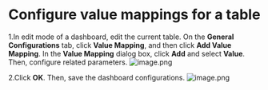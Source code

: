 # Configure value mappings for a table

1.In edit mode of a dashboard, edit the current table. On the **General Configurations** tab, click **Value Mapping**, and then click **Add Value Mapping**. In the **Value Mapping** dialog box, click **Add** and select **Value**. Then, configure related parameters.
![image.png](/img/src/en/visulization/tablePro/valueMapping/valueMapping1.png)

2.Click **OK**. Then, save the dashboard configurations.
![image.png](/img/src/en/visulization/tablePro/valueMapping/valueMapping2.png)

